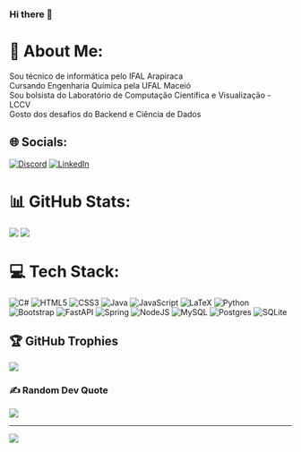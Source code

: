 ### Hi there 👋
# 💫 About Me:
Sou técnico de informática pelo IFAL Arapiraca<br>Cursando Engenharia Química pela UFAL Maceió<br>Sou bolsista do Laboratório de Computação Científica e Visualização - LCCV<br>Gosto dos desafios do Backend e Ciência de Dados


## 🌐 Socials:
[![Discord](https://img.shields.io/badge/Discord-%237289DA.svg?logo=discord&logoColor=white)](https://discord.gg/Wali#9969) [![LinkedIn](https://img.shields.io/badge/LinkedIn-%230077B5.svg?logo=linkedin&logoColor=white)](https://linkedin.com/in/walisson-araújo/) 

# 📊 GitHub Stats:
![](https://github-readme-stats.vercel.app/api?username=walissonjose&theme=dark&hide_border=true&include_all_commits=false&count_private=false)
![](https://github-readme-stats.vercel.app/api/top-langs/?username=walissonjose&theme=dark&hide_border=true&include_all_commits=false&count_private=false&layout=compact)

# 💻 Tech Stack:
![C#](https://img.shields.io/badge/c%23-%23239120.svg?style=for-the-badge&logo=c-sharp&logoColor=white) ![HTML5](https://img.shields.io/badge/html5-%23E34F26.svg?style=for-the-badge&logo=html5&logoColor=white) ![CSS3](https://img.shields.io/badge/css3-%231572B6.svg?style=for-the-badge&logo=css3&logoColor=white) ![Java](https://img.shields.io/badge/java-%23ED8B00.svg?style=for-the-badge&logo=java&logoColor=white) ![JavaScript](https://img.shields.io/badge/javascript-%23323330.svg?style=for-the-badge&logo=javascript&logoColor=%23F7DF1E) ![LaTeX](https://img.shields.io/badge/latex-%23008080.svg?style=for-the-badge&logo=latex&logoColor=white) ![Python](https://img.shields.io/badge/python-3670A0?style=for-the-badge&logo=python&logoColor=ffdd54) ![Bootstrap](https://img.shields.io/badge/bootstrap-%23563D7C.svg?style=for-the-badge&logo=bootstrap&logoColor=white) ![FastAPI](https://img.shields.io/badge/FastAPI-005571?style=for-the-badge&logo=fastapi) ![Spring](https://img.shields.io/badge/spring-%236DB33F.svg?style=for-the-badge&logo=spring&logoColor=white) ![NodeJS](https://img.shields.io/badge/node.js-6DA55F?style=for-the-badge&logo=node.js&logoColor=white) ![MySQL](https://img.shields.io/badge/mysql-%2300f.svg?style=for-the-badge&logo=mysql&logoColor=white) ![Postgres](https://img.shields.io/badge/postgres-%23316192.svg?style=for-the-badge&logo=postgresql&logoColor=white) ![SQLite](https://img.shields.io/badge/sqlite-%2307405e.svg?style=for-the-badge&logo=sqlite&logoColor=white)


## 🏆 GitHub Trophies
![](https://github-profile-trophy.vercel.app/?username=walissonjose&theme=radical&no-frame=true&no-bg=false&margin-w=4)

### ✍️ Random Dev Quote
![](https://quotes-github-readme.vercel.app/api?type=horizontal&theme=radical)

---
[![](https://visitcount.itsvg.in/api?id=walissonjose&icon=0&color=6)](https://visitcount.itsvg.in)

<!-- Proudly created with GPRM ( https://gprm.itsvg.in ) -->
